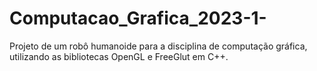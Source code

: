 # Computacao_Grafica_2023-1-
Projeto de um robô humanoide para a disciplina de computação gráfica, utilizando as bibliotecas OpenGL e FreeGlut em C++.
